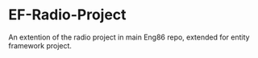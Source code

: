 # EF-Radio-Project
An extention of the radio project in main Eng86 repo, extended for entity framework project.
